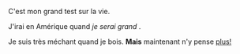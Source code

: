 C'est mon grand test sur la vie.

J'irai en Amérique quand *je serai grand* .

Je suis très méchant quand je bois. **Mais** maintenant n'y pense [plus!](https://www.kinopoisk.ru/film/ono-2-2019-686898/)
